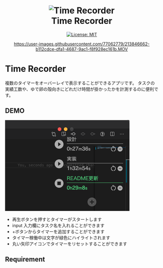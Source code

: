 <h1 align="center">
  <br>
  <img src="https://user-images.githubusercontent.com/77062779/213844757-9ef00924-45a9-4385-b796-e8c90c33abd2.png" alt="Time Recorder" width="200">
  <br>
  Time Recorder
  <br>
</h1>

<div align="center">

[![License: MIT](https://img.shields.io/badge/License-MIT-yellow.svg)](https://opensource.org/licenses/MIT)

</div>

<div align="center">

https://user-images.githubusercontent.com/77062779/213846662-b112cdce-dfa1-4687-9ac1-f8f928ec161b.MOV

</div>



# Time Recorder

複数のタイマーをオーバーレイで表示することができるアプリです。
タスクの実績工数や、ゆで卵の殻向きにどれだけ時間が掛かったかを計測するのに便利です。



## DEMO

![Time Recorder のデモ画像](./time-recorder/renderer/public/time-recorder_demo.png)

- 再生ボタンを押すとタイマーがスタートします
- input 入力欄にタスク名を入れることができます
- +ボタンからタイマーを追加することができます
- タイマー稼働中は文字が緑色にハイライトされます
- 丸い矢印アイコンでタイマーをリセットすることができます

## Requirement

